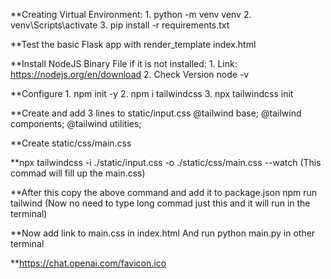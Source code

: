 **Creating Virtual Environment:
    1. python -m venv venv
    2. venv\Scripts\activate
    3. pip install -r requirements.txt

**Test the basic Flask app with render_template index.html

**Install NodeJS Binary File if it is not installed:
    1. Link: https://nodejs.org/en/download
    2. Check Version node -v

**Configure
    1. npm init -y
    2. npm i tailwindcss
    3. npx tailwindcss init

**Create and add 3 lines to static/input.css
    @tailwind base;
    @tailwind components;
    @tailwind utilities;

**Create static/css/main.css

**npx tailwindcss -i ./static/input.css -o ./static/css/main.css --watch
(This commad will fill up the main.css)

**After this copy the above command and add it to package.json
npm run tailwind (Now no need to type long commad just this and it will run in the terminal)

**Now add link to main.css in index.html
And run python main.py in other terminal

**https://chat.openai.com/favicon.ico
